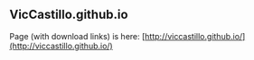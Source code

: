 ## VicCastillo.github.io


Page (with download links) is here: 
[http://viccastillo.github.io/](http://viccastillo.github.io/)
